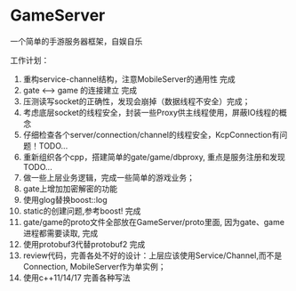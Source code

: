 # GameServer
一个简单的手游服务器框架，自娱自乐

工作计划：
1. 重构service-channel结构，注意MobileServer的通用性 完成
2. gate <--> game 的连接建立 完成
3. 压测读写socket的正确性，发现会崩掉（数据线程不安全）完成；
4. 考虑底层socket的线程安全，封装一些Proxy供主线程使用，屏蔽IO线程的概念
5. 仔细检查各个server/connection/channel的线程安全，KcpConnection有问题！TODO...
6. 重新组织各个cpp，搭建简单的gate/game/dbproxy, 重点是服务注册和发现 TODO...
7. 做一些上层业务逻辑，完成一些简单的游戏业务；
8. gate上增加加密解密的功能
9. 使用glog替换boost::log
10. static的创建问题,参考boost! 完成
11. gate/game的proto文件全部放在GameServer/proto里面, 因为gate、game进程都需要读取, 完成
12. 使用protobuf3代替protobuf2 完成
13. review代码，完善各处不好的设计：上层应该使用Service/Channel,而不是Connection, MobileServer作为单实例；
14. 使用c++11/14/17 完善各种写法
